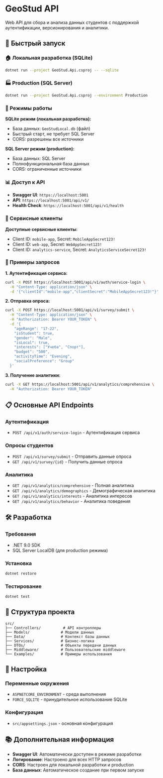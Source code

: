 # GeoStud API

Web API для сбора и анализа данных студентов с поддержкой аутентификации, версионирования и аналитики.

## 🚀 Быстрый запуск

### 🏠 Локальная разработка (SQLite)

```bash
dotnet run --project GeoStud.Api.csproj -- --sqlite
```

### 🏭 Production (SQL Server)

```bash
dotnet run --project GeoStud.Api.csproj --environment Production
```

### 🎯 Режимы работы

**SQLite режим (локальная разработка):**
- База данных: `GeoStudLocal.db` (файл)
- Быстрый старт, не требует SQL Server
- CORS: разрешены все источники

**SQL Server режим (production):**
- База данных: SQL Server
- Полнофункциональная база данных
- CORS: ограниченные источники

### 📊 Доступ к API

- **Swagger UI**: `https://localhost:5001`
- **API**: `https://localhost:5001/api/v1/`
- **Health Check**: `https://localhost:5001/api/v1/health`

### 🔐 Сервисные клиенты

**Доступные сервисные клиенты:**
- Client ID: `mobile-app`, Secret: `MobileAppSecret123!`
- Client ID: `web-app`, Secret: `WebAppSecret123!`
- Client ID: `analytics-service`, Secret: `AnalyticsServiceSecret123!`

### 📝 Примеры запросов

**1. Аутентификация сервиса:**
```bash
curl -X POST https://localhost:5001/api/v1/auth/service-login \
  -H "Content-Type: application/json" \
  -d '{"clientId":"mobile-app","clientSecret":"MobileAppSecret123!"}'
```

**2. Отправка опроса:**
```bash
curl -X POST https://localhost:5001/api/v1/survey/submit \
  -H "Content-Type: application/json" \
  -H "Authorization: Bearer YOUR_TOKEN" \
  -d '{
    "ageRange": "17-22",
    "isStudent": true,
    "gender": "Male",
    "isLocal": true,
    "interests": ["Учеба", "Спорт"],
    "budget": "500",
    "activityTime": "Evening",
    "socialPreference": "Group"
  }'
```

**3. Получение аналитики:**
```bash
curl -X GET https://localhost:5001/api/v1/analytics/comprehensive \
  -H "Authorization: Bearer YOUR_TOKEN"
```

## 📋 Основные API Endpoints

### Аутентификация
- `POST /api/v1/auth/service-login` - Аутентификация сервиса

### Опросы студентов
- `POST /api/v1/survey/submit` - Отправить данные опроса
- `GET /api/v1/survey/{id}` - Получить данные опроса

### Аналитика
- `GET /api/v1/analytics/comprehensive` - Полная аналитика
- `GET /api/v1/analytics/demographics` - Демографическая аналитика
- `GET /api/v1/analytics/interests` - Аналитика интересов
- `GET /api/v1/analytics/behavior` - Аналитика поведения

## 🛠️ Разработка

### Требования
- .NET 9.0 SDK
- SQL Server LocalDB (для production режима)

### Установка
```bash
dotnet restore
```

### Тестирование
```bash
dotnet test
```

## 📁 Структура проекта

```
src/
├── Controllers/          # API контроллеры
├── Models/              # Модели данных
├── Data/                # Контекст базы данных
├── Services/            # Бизнес-логика
├── DTOs/                # Объекты передачи данных
├── Middleware/          # Пользовательские middleware
└── Examples/            # Примеры использования
```

## 🔧 Настройка

### Переменные окружения
- `ASPNETCORE_ENVIRONMENT` - среда выполнения
- `FORCE_SQLITE` - принудительное использование SQLite

### Конфигурация
- `src/appsettings.json` - основная конфигурация

## 📚 Дополнительная информация

- **Swagger UI**: Автоматически доступен в режиме разработки
- **Логирование**: Настроено для всех HTTP запросов
- **CORS**: Настроен для локальной разработки и production
- **База данных**: Автоматическое создание при первом запуске